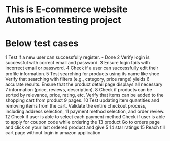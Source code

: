 # This is E-commerce website Automation testing project 
# Below test cases 
1 Test if a new user can successfully register. - Done
2 Verify login is successful with correct email and password.
3 Ensure login fails with incorrect email or password.
4 Check if a user can successfully edit their profile information.
5 Test searching for products using its name like shoe
Verify that searching with filters (e.g., category, price range) yields 6 accurate results.
Ensure that the product detail page displays all necessary
7 information (price, reviews, description).
8 Check if products can be sorted by relevance, price, rating, etc.
Verify that items can be added to the shopping cart from product
9 pages.
10 Test updating item quantities and removing items from the cart.
Validate the entire checkout process, including address selection,
11 payment method selection, and order review.
12 Check if user is able to select each payment method
Check if user is able to apply for coupon code while ordering the 13 product
Go to orders page and click on your last ordered product and give 5
14 star ratings
15 Reach till cart page without login in amazon application
